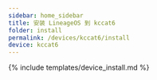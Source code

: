 ```yaml
---
sidebar: home_sidebar
title: 安装 LineageOS 到 kccat6
folder: install
permalink: /devices/kccat6/install
device: kccat6
---
```

{% include templates/device_install.md %}
